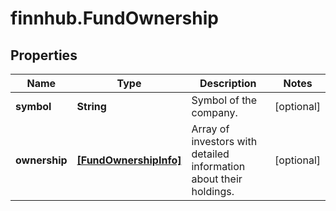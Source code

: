 # finnhub.FundOwnership

## Properties

Name | Type | Description | Notes
------------ | ------------- | ------------- | -------------
**symbol** | **String** | Symbol of the company. | [optional] 
**ownership** | [**[FundOwnershipInfo]**](FundOwnershipInfo.md) | Array of investors with detailed information about their holdings. | [optional] 


